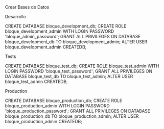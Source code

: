 Crear Bases de Datos

Desarrollo

CREATE DATABASE bloque_development_db;
CREATE ROLE bloque_development_admin WITH LOGIN PASSWORD 'bloque_admin_password';
GRANT ALL PRIVILEGES ON DATABASE bloque_development_db TO bloque_development_admin;
ALTER USER bloque_development_admin CREATEDB;

Tests

CREATE DATABASE bloque_test_db;
CREATE ROLE bloque_test_admin WITH LOGIN PASSWORD 'bloque_test_password';
GRANT ALL PRIVILEGES ON DATABASE bloque_test_db TO bloque_test_admin;
ALTER USER bloque_test_admin CREATEDB;

Production

CREATE DATABASE bloque_production_db; 
CREATE ROLE bloque_production_admin WITH LOGIN PASSWORD 'bloque_production_password'; 
GRANT ALL PRIVILEGES ON DATABASE bloque_production_db TO bloque_production_admin; 
ALTER USER bloque_production_admin CREATEDB;
